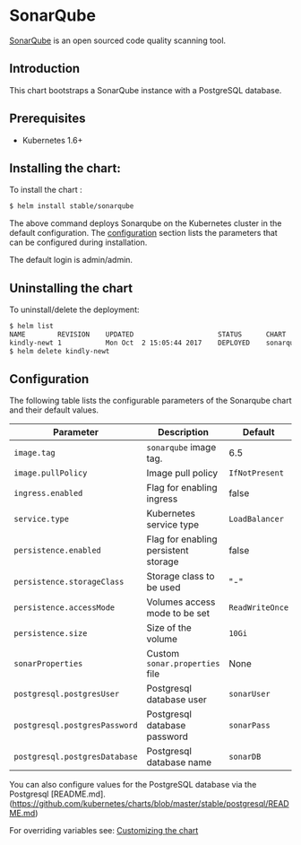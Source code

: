# SonarQube

[SonarQube](https://www.sonarqube.org/) is an open sourced code quality scanning tool.

## Introduction

This chart bootstraps a SonarQube instance with a PostgreSQL database.

## Prerequisites

- Kubernetes 1.6+

## Installing the chart:

To install the chart :

```bash
$ helm install stable/sonarqube
```

The above command deploys Sonarqube on the Kubernetes cluster in the default configuration. The [configuration](#configuration) section lists the parameters that can be configured during installation.

The default login is admin/admin.

## Uninstalling the chart

To uninstall/delete the deployment:

```bash
$ helm list
NAME       	REVISION	UPDATED                 	STATUS  	CHART          	NAMESPACE
kindly-newt	1       	Mon Oct  2 15:05:44 2017	DEPLOYED	sonarqube-0.1.0	default
$ helm delete kindly-newt
```

## Configuration

The following table lists the configurable parameters of the Sonarqube chart and their default values.

| Parameter                                   | Description                         | Default                                    |
| ------------------------------------------  | ----------------------------------  | -------------------------------------------|
| `image.tag`                                 | `sonarqube` image tag.              | 6.5                                        |
| `image.pullPolicy`                          | Image pull policy                   | `IfNotPresent`                             |
| `ingress.enabled`                           | Flag for enabling ingress           | false                                      |
| `service.type`                              | Kubernetes service type             | `LoadBalancer`                             |
| `persistence.enabled`                       | Flag for enabling persistent storage| false                                      |
| `persistence.storageClass`                  | Storage class to be used            | "-"                                        |
| `persistence.accessMode`                    | Volumes access mode to be set       | `ReadWriteOnce`                            |
| `persistence.size`                          | Size of the volume                  | `10Gi`                                     |
| `sonarProperties`                           | Custom `sonar.properties` file      | None                                       |
| `postgresql.postgresUser`                   | Postgresql database user            | `sonarUser`                                |
| `postgresql.postgresPassword`               | Postgresql database password        | `sonarPass`                                |
| `postgresql.postgresDatabase`               | Postgresql database name            | `sonarDB`                                  |

You can also configure values for the PostgreSQL database via the Postgresql [README.md].(https://github.com/kubernetes/charts/blob/master/stable/postgresql/README.md)

For overriding variables see: [Customizing the chart](https://docs.helm.sh/using_helm/#customizing-the-chart-before-installing)
